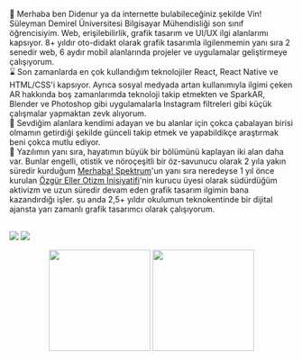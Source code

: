 🧙 Merhaba ben Didenur ya da internette bulabileceğiniz şekilde Vin! Süleyman Demirel Üniversitesi Bilgisayar Mühendisliği son sınıf öğrencisiyim. Web, erişilebilirlik, grafik tasarım ve UI/UX ilgi alanlarımı kapsıyor. 8+ yıldır oto-didakt olarak grafik tasarımla ilgilenmemin yanı sıra 2 senedir web, 6 aydır mobil alanlarında projeler ve uygulamalar geliştirmeye çalışıyorum. <br>
⌛ Son zamanlarda en çok kullandığım teknolojiler React, React Native ve HTML/CSS'i kapsıyor. Ayrıca sosyal medyada artan kullanımıyla ilgimi çeken AR hakkında boş zamanlarımda teknoloji takip etmekten ve SparkAR, Blender ve Photoshop gibi uygulamalarla Instagram filtreleri gibi küçük çalışmalar yapmaktan zevk alıyorum.<br>
🐸 Sevdiğim alanlara kendimi adayan ve bu alanlar için çokca çabalayan birisi olmamın getirdiği şekilde günceli takip etmek ve yapabildikçe araştırmak beni çokca mutlu ediyor. <br>
🍄 Yazılımın yanı sıra, hayatımın büyük bir bölümünü kaplayan iki alan daha var. Bunlar engelli, otistik ve nöroçeşitli bir öz-savunucu olarak 2 yıla yakın süredir kurduğum [Merhaba! Spektrum](https://merhabaspektrum.com)'un yanı sıra neredeyse 1 yıl önce kurulan [Özgür Eller Otizm İnisiyatifi](https://ozgureller.org)'nin kurucu üyesi olarak südürdüğüm aktivizm ve uzun süredir devam eden grafik tasarım ilgimin bana kazandırdığı işler. şu anda 2,5+ yıldır okulumun teknokentinde bir dijital ajansta yarı zamanlı grafik tasarımcı olarak çalışıyorum. <br>
<br>

<p align="left">
<a href="https://www.linkedin.com/in/didenur/"><img src="https://img.shields.io/badge/-LinkedIn-0077B5?style=flat&logo=Linkedin&logoColor=white"/></a>
<a href="https://www.behance.net/didenur"><img src="https://aleen42.github.io/badges/src/behance.svg"/></a>
</p>

<p align="center">
      <img height="180em"  src="https://github-readme-stats.vercel.app/api?username=dudself&theme=dark&show_icons=true&count_private=true)"/>
      <img height="180em" src="https://github-readme-stats-eight-theta.vercel.app/api/top-langs/?username=dudself&layout=compact&langs_count=8&theme=dark"/>
</p>


